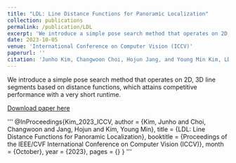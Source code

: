 ```yaml
---
title: "LDL: Line Distance Functions for Panoramic Localization"
collection: publications
permalink: /publication/LDL
excerpt: 'We introduce a simple pose search method that operates on 2D, 3D line segments based on distance functions, which attains competitive performance with a very short runtime.'
date: 2023-10-05
venue: 'International Conference on Computer Vision (ICCV)'
paperurl: ''
citation: 'Junho Kim, Changwoon Choi, Hojun Jang, and Young Min Kim, LDL: Line Distance Functions for Panoramic Localization, in <i>Proceedings of the IEEE/CVF International Conference on Computer Vision (ICCV)</i>, 2023.'
---
```

We introduce a simple pose search method that operates on 2D, 3D line segments based on distance functions, which attains competitive performance with a very short runtime.

[Download paper here]()

'''
@InProceedings{Kim_2023_ICCV,
    author    = {Kim, Junho and Choi, Changwoon and Jang, Hojun and Kim, Young Min},
    title     = {LDL: Line Distance Functions for Panoramic Localization},
    booktitle = {Proceedings of the IEEE/CVF International Conference on Computer Vision (ICCV)},
    month     = {October},
    year      = {2023},
    pages     = {}
}
'''